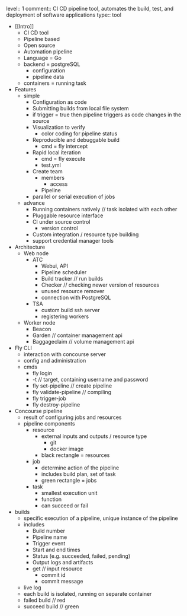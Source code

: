 level:: 1
comment:: CI CD pipeline tool, automates the build, test, and deployment of software applications
type:: tool

- [[Intro]]
	- CI CD tool
	- Pipeline based
	- Open source
	- Automation pipeline
	- Language = Go
	- backend = postgreSQL
		- configuration
		- pipeline data
	- containers = running task
- Features
	- simple
		- Configuration as code
		- Submitting builds from local file system
		- if trigger = true then pipeline triggers as code changes in the source
		- Visualization to verify
			- color coding for pipeline status
		- Reproducible and debuggable build
			- cmd = fly intercept
		- Rapid local iteration
			- cmd = fly execute
			- test.yml
		- Create team
			- members
				- access
			- Pipeline
		- parallel or serial execution of jobs
	- advance
		- Running containers natively // task isolated with each other
		- Pluggable resource interface
		- CI under source control
			- version control
		- Custom integration / resource type building
		- support credential manager tools
- Architecture
	- Web node
		- ATC
			- Webui, API
			- Pipeline scheduler
			- Build tracker // run builds
			- Checker // checking newer version of resources
			- unused resource remover
			- connection with PostgreSQL
		- TSA
			- custom build ssh server
			- registering workers
	- Worker node
		- Beacon
		- Garden // container management api
		- Baggageclaim // volume management api
- Fly CLI
	- interaction with concourse server
	- config and administration
	- cmds
		- fly login
		- -t // target, containing username and password
		- fly set-pipeline // create pipeline
		- fly validate-pipeline // compiling
		- fly trigger-job
		- fly destroy-pipeline
- Concourse pipeline
	- result of configuring jobs and resources
	- pipeline components
		- resource
			- external inputs and outputs / resource type
				- git
				- docker image
			- black rectangle = resources
		- job
			- determine action of the pipeline
			- includes build plan, set of task
			- green rectangle = jobs
		- task
			- smallest execution unit
			- function
			- can succeed or fail
- builds
	- specific execution of a pipeline, unique instance of the pipeline
	- includes
		- Build number
		- Pipeline name
		- Trigger event
		- Start and end times
		- Status (e.g. succeeded, failed, pending)
		- Output logs and artifacts
		- get // input resource
			- commit id
			- commit message
	- live log
	- each build is isolated, running on separate container
	- failed build // red
	- succeed build // green